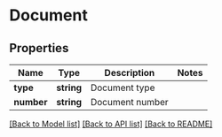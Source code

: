 # Document

## Properties
Name | Type | Description | Notes
------------ | ------------- | ------------- | -------------
**type** | **string** | Document type | 
**number** | **string** | Document number | 

[[Back to Model list]](../README.md#documentation-for-models) [[Back to API list]](../README.md#documentation-for-api-endpoints) [[Back to README]](../README.md)



